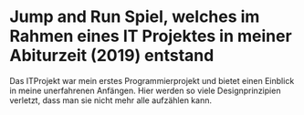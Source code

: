 # Jump and Run Spiel, welches im Rahmen eines IT Projektes in meiner Abiturzeit (2019) entstand
Das ITProjekt war mein erstes Programmierprojekt und bietet einen Einblick in meine unerfahrenen Anfängen. Hier werden so viele Designprinzipien verletzt, dass man sie nicht mehr alle aufzählen kann.
